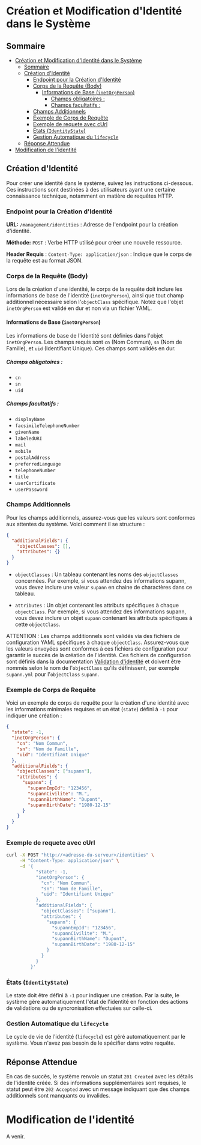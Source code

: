
# Création et Modification d'Identité dans le Système


## Sommaire

- [Création et Modification d'Identité dans le Système](#création-et-modification-didentité-dans-le-système)
  - [Sommaire](#sommaire)
  - [Création d'Identité](#création-didentité)
    - [Endpoint pour la Création d'Identité](#endpoint-pour-la-création-didentité)
    - [Corps de la Requête (Body)](#corps-de-la-requête-body)
      - [Informations de Base (`inetOrgPerson`)](#informations-de-base-inetorgperson)
        - [Champs obligatoires :](#champs-obligatoires-)
        - [Champs facultatifs :](#champs-facultatifs-)
    - [Champs Additionnels](#champs-additionnels)
    - [Exemple de Corps de Requête](#exemple-de-corps-de-requête)
    - [Exemple de requete avec cUrl](#exemple-de-requete-avec-curl)
    - [États (`IdentityState`)](#états-identitystate)
    - [Gestion Automatique du `lifecycle`](#gestion-automatique-du-lifecycle)
  - [Réponse Attendue](#réponse-attendue)
- [Modification de l'identité](#modification-de-lidentité)


## Création d'Identité

Pour créer une identité dans le système, suivez les instructions ci-dessous. Ces instructions sont destinées à des utilisateurs ayant une certaine connaissance technique, notamment en matière de requêtes HTTP.

### Endpoint pour la Création d'Identité

**URL:** `/management/identities` : Adresse de l'endpoint pour la création d'identité.

**Méthode:** `POST` : Verbe HTTP utilisé pour créer une nouvelle ressource.

**Header Requis** : `Content-Type: application/json` : Indique que le corps de la requête est au format JSON.

### Corps de la Requête (Body)

Lors de la création d'une identité, le corps de la requête doit inclure les informations de base de l'identité (`inetOrgPerson`), ainsi que tout champ additionnel nécessaire selon l'`objectClass` spécifique. Notez que l'objet `inetOrgPerson` est validé en dur et non via un fichier YAML.

#### Informations de Base (`inetOrgPerson`)

Les informations de base de l'identité sont définies dans l'objet `inetOrgPerson`. Les champs requis sont `cn` (Nom Commun), `sn` (Nom de Famille), et `uid` (Identifiant Unique). Ces champs sont validés en dur.

##### Champs obligatoires :
- `cn`  
- `sn`
- `uid`

##### Champs facultatifs :
- `displayName`
- `facsimileTelephoneNumber`
- `givenName`
- `labeledURI`
- `mail`
- `mobile`
- `postalAddress`
- `preferredLanguage`
- `telephoneNumber`
- `title`
- `userCertificate`
- `userPassword`

### Champs Additionnels

Pour les champs additionnels, assurez-vous que les valeurs sont conformes aux attentes du système. Voici comment il se structure :

```json
{
  "additionalFields": {
    "objectClasses": [],
    "attributes": {}
  }
}
```

- `objectClasses` : Un tableau contenant les noms des `objectClasses` concernées. Par exemple, si vous attendez des informations supann, vous devez inclure une valeur `supann` en chaine de charactères dans ce tableau.

- `attributes` : Un objet contenant les attributs spécifiques à chaque `objectClass`. Par exemple, si vous attendez des informations supann, vous devez inclure un objet `supann` contenant les attributs spécifiques à cette `objectClass`.

ATTENTION : Les champs additionnels sont validés via des fichiers de configuration YAML spécifiques à chaque `objectClass`. Assurez-vous que les valeurs envoyées sont conformes à ces fichiers de configuration pour garantir le succès de la création de l'identité. Ces fichiers de configuration sont définis dans la documentation [Validation d'identité](https://libertech-fr.github.io/sesame-orchestrator/additional-documentation/documentation-utilisateur/documentation-du-systeme-de-validation-des-schemas-compl%C3%A9mentaires-de-l'identit%C3%A9.html) et doivent être nommés selon le nom de l'`objectClass` qu'ils définissent, par exemple `supann.yml` pour l'`objectClass` `supann`.

### Exemple de Corps de Requête

Voici un exemple de corps de requête pour la création d'une identité avec les informations minimales requises et un état (`state`) défini à `-1` pour indiquer une création :

```json
{
  "state": -1,
  "inetOrgPerson": {
    "cn": "Nom Commun",
    "sn": "Nom de Famille",
    "uid": "Identifiant Unique"
  },
  "additionalFields": {
    "objectClasses": ["supann"],
    "attributes": {
      "supann": {
        "supannEmpId": "123456",
        "supannCivilite": "M.",
        "supannBirthName": "Dupont",
        "supannBirthDate": "1980-12-15"
      }
    }
  }
}
```

### Exemple de requete avec cUrl

```bash
curl -X POST "http://<adresse-du-serveur>/identities" \
     -H "Content-Type: application/json" \
     -d '{
           "state": -1,
           "inetOrgPerson": {
             "cn": "Nom Commun",
             "sn": "Nom de Famille",
             "uid": "Identifiant Unique"
           },
           "additionalFields": {
             "objectClasses": ["supann"],
             "attributes": {
               "supann": {
                 "supannEmpId": "123456",
                 "supannCivilite": "M.",
                 "supannBirthName": "Dupont",
                 "supannBirthDate": "1980-12-15"
               }
             }
           }
         }'
```

### États (`IdentityState`)

Le state doit être défini à `-1` pour indiquer une création. Par la suite, le système gère automatiquement l'état de l'identité en fonction des actions de validations ou de syncronisation effectuées sur celle-ci.

### Gestion Automatique du `lifecycle`

Le cycle de vie de l'identité (`lifecycle`) est géré automatiquement par le système. Vous n'avez pas besoin de le spécifier dans votre requête.

## Réponse Attendue

En cas de succès, le système renvoie un statut `201 Created` avec les détails de l'identité créée. Si des informations supplémentaires sont requises, le statut peut être `202 Accepted` avec un message indiquant que des champs additionnels sont manquants ou invalides.

# Modification de l'identité

A venir.
